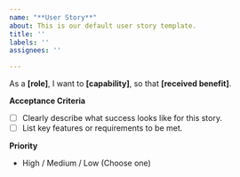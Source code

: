 ```yaml
---
name: "**User Story**"
about: This is our default user story template.
title: ''
labels: ''
assignees: ''

---
```


As a **[role]**, I want to **[capability]**, so that **[received benefit]**.

**Acceptance Criteria**
- [ ] Clearly describe what success looks like for this story.
- [ ] List key features or requirements to be met.

**Priority**
- High / Medium / Low (Choose one)
